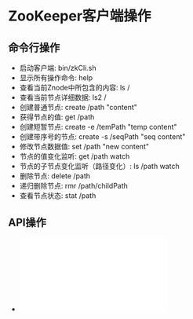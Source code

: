 # ZooKeeper客户端操作

## 命令行操作

  - 启动客户端: bin/zkCli.sh
  - 显示所有操作命令: help
  - 查看当前Znode中所包含的内容: ls /
  - 查看当前节点详细数据: ls2 /
  - 创建普通节点: create /path "content"
  - 获得节点的值: get /path
  - 创建短暂节点: create -e /temPath "temp content"
  - 创建带序号的节点: create -s /seqPath "seq content"
  - 修改节点数据值: set /path "new content"
  - 节点的值变化监听: get /path watch
  - 节点的子节点变化监听（路径变化）: ls /path watch
  - 删除节点: delete /path
  - 递归删除节点: rmr /path/childPath
  - 查看节点状态: stat /path
 
## API操作

  - ![Java Code](./代码/ZooKeeperClient.java)
